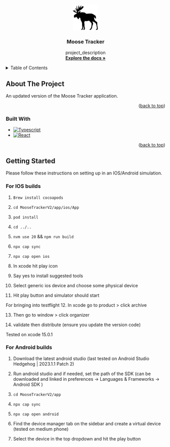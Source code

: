 <br />
<div align="center">
  <a href="https://github.com/lunamoonmoon/MooseTrackerV2">
    <img src="app/public/moose.png" alt="Logo" width="80" height="80">
  </a>

<h3 align="center">Moose Tracker</h3>

  <p align="center">
    project_description
    <br />
    <a href="https://github.com/lunamoonmoon/MooseTrackerV2"><strong>Explore the docs »</strong></a>
    <br />
  </p>
</div>

<!-- TABLE OF CONTENTS -->
<details>
  <summary>Table of Contents</summary>
  <ol>
    <li>
      <a href="#about-the-project">About The Project</a>
      <ul>
        <li><a href="#built-with">Built With</a></li>
      </ul>
    </li>
    <li>
      <a href="#getting-started">Getting Started</a>
  </ol>
</details>

<!-- ABOUT THE PROJECT -->

## About The Project

An updated version of the Moose Tracker application.

<p align="right">(<a href="#readme-top">back to top</a>)</p>

### Built With

- [![Typescript](https://img.shields.io/badge/Typescript-blue)](https://www.typescriptlang.org/)
- [![React](https://img.shields.io/badge/React-blue)](https://reactjs.org/)

<p align="right">(<a href="#readme-top">back to top</a>)</p>

<!-- GETTING STARTED -->

## Getting Started

Please follow these instructions on setting up in an IOS/Android simulation.

### For IOS builds

1. `Brew install cocoapods`

2. `cd MooseTrackerV2/app/ios/App`

3. `pod install`

4. `cd ../..`

5. `nvm use 20` && `npm run build`

6. `npx cap sync`

7. `npx cap open ios`

8. In xcode hit play icon

9. Say yes to install suggested tools

10. Select generic ios device and choose some physical device

11. Hit play button and simulator should start

For bringing into testflight
12. In xcode go to product > click archive

13. Then go to window > click organizer

14. validate then distribute (ensure you update the version code)

Tested on xcode 15.0.1

### For Android builds

1. Download the latest android studio (last tested on Android Studio Hedgehog | 2023.1.1 Patch 2)

2. Run android studio and if needed, set the path of the SDK (can be downloaded and linked in preferences -> Languages & Frameworks -> Android SDK )

3. `cd MooseTrackerV2/app`

4. `npx cap sync`

5. `npx cap open android`

6. Find the device manager tab on the sidebar and create a virtual device (tested on medium phone)

7. Select the device in the top dropdown and hit the play button

